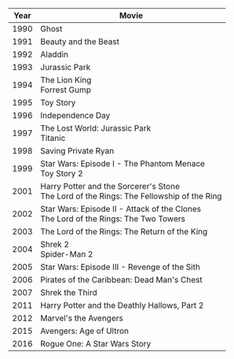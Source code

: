 |Year|Movie|
|---|---|
1990 | Ghost 
1991 | Beauty and the Beast 
1992 | Aladdin 
1993 | Jurassic Park 
1994 | The Lion King<br/>Forrest Gump 
1995 | Toy Story 
1996 | Independence Day 
1997 | The Lost World: Jurassic Park<br/>Titanic 
1998 | Saving Private Ryan 
1999 | Star Wars: Episode I - The Phantom Menace<br/>Toy Story 2
2001 | Harry Potter and the Sorcerer's Stone<br/>The Lord of the Rings: The Fellowship of the Ring 
2002 | Star Wars: Episode II - Attack of the Clones<br/>The Lord of the Rings: The Two Towers 
2003 | The Lord of the Rings: The Return of the King 
2004 | Shrek 2<br/>Spider-Man 2
2005 | Star Wars: Episode III - Revenge of the Sith 
2006 | Pirates of the Caribbean: Dead Man's Chest 
2007 | Shrek the Third 
2011 | Harry Potter and the Deathly Hallows, Part 2 
2012 | Marvel's the Avengers 
2015 | Avengers: Age of Ultron 
2016 | Rogue One: A Star Wars Story
